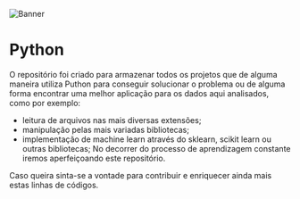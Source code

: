 ![Banner](https://github.com/CaioVArruda/Python/blob/main/python_logo.png)

# Python
O repositório foi criado para armazenar todos os projetos que de alguma maneira utiliza Puthon para conseguir solucionar o problema ou de alguma forma encontrar uma melhor aplicação para os dados aqui analisados, como por exemplo:
- leitura de arquivos nas mais diversas extensões; 
- manipulação pelas mais variadas bibliotecas; 
- implementação de machine learn através do sklearn, scikit learn ou outras bibliotecas; 
No decorrer do processo de aprendizagem constante iremos aperfeiçoando este repositório.

Caso queira sinta-se a vontade para contribuir e enriquecer ainda mais estas linhas de códigos.
